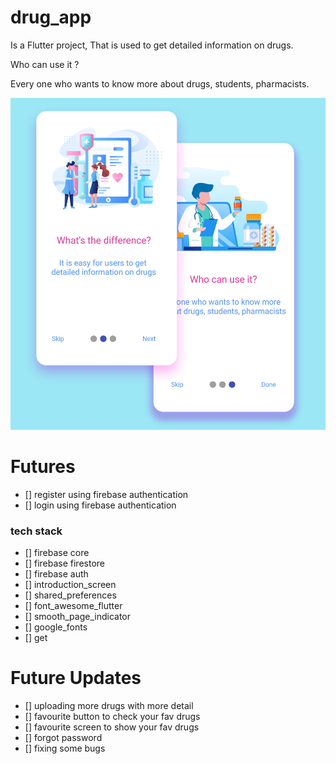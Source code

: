 # drug_app

Is a Flutter project, That is used to get detailed information on drugs.

Who can use it ?

Every one who wants to know more about drugs, students, pharmacists.

![gitDesign](gitDesign.jpg)


# Futures
- [] register using firebase authentication
- [] login    using firebase authentication


### tech stack
- [] firebase core
- [] firebase firestore
- [] firebase auth
- [] introduction_screen
- [] shared_preferences
- [] font_awesome_flutter
- [] smooth_page_indicator
- [] google_fonts
- [] get


# Future Updates
- [] uploading more drugs with more detail
- [] favourite button to check your fav drugs
- [] favourite screen to show your fav drugs
- [] forgot password
- [] fixing some bugs

